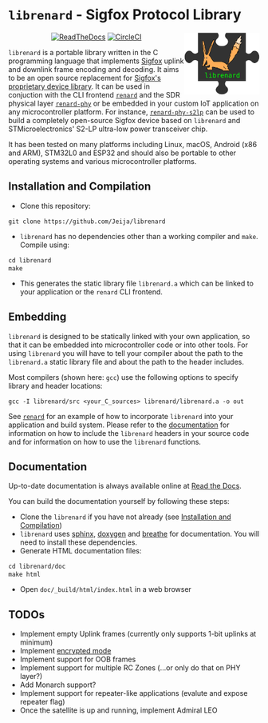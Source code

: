 # `librenard` - Sigfox Protocol Library

<img src="logo.svg" align="right" width="30%"/>

<p align="center">
    <a href="https://librenard.readthedocs.io"><img src="https://readthedocs.org/projects/librenard/badge/?version=latest" alt="ReadTheDocs"></a>
    <a href="https://circleci.com/gh/Jeija/librenard"><img src="https://circleci.com/gh/Jeija/librenard.svg?style=shield&circle-token=812dca1abdf804f91805e8932f8eb0519aefd99e" alt="CircleCI"></a>
</p>

`librenard` is a portable library written in the C programming language that implements [Sigfox](https://www.sigfox.com/) uplink and downlink frame encoding and decoding. It aims to be an open source replacement for [Sigfox's proprietary device library](https://build.sigfox.com/sigfox-library-for-devices). It can be used in conjuction with the CLI frontend [`renard`](https://github.com/Jeija/renard) and the SDR physical layer [`renard-phy`](https://github.com/Jeija/renard-phy) or be embedded in your custom IoT application on any microcontroller platform. For instance, [`renard-phy-s2lp`](https://github.com/Jeija/renard-phy-s2lp) can be used to build a completely open-source Sigfox device based on `librenard` and STMicroelectronics' S2-LP ultra-low power transceiver chip.

It has been tested on many platforms including Linux, macOS, Android (x86 and ARM), STM32L0 and ESP32 and should also be portable to other operating systems and various microcontroller platforms.

## Installation and Compilation
* Clone this repository:
```
git clone https://github.com/Jeija/librenard
```

* `librenard` has no dependencies other than a working compiler and `make`. Compile using:
```
cd librenard
make
```

* This generates the static library file `librenard.a` which can be linked to your application or the `renard` CLI frontend.

## Embedding
`librenard` is designed to be statically linked with your own application, so that it can be embedded into microcontroller code or into other tools.
For using `librenard` you will have to tell your compiler about the path to the `librenard.a` static library file and about the path to the header includes.

Most compilers (shown here: `gcc`) use the following options to specify library and header locations:
```
gcc -I librenard/src <your_C_sources> librenard/librenard.a -o out
```

See [`renard`](https://github.com/Jeija/renard) for an example of how to incorporate `librenard` into your application and build system.
Please refer to the [documentation](#documentation) for information on how to include the `librenard` headers in your source code and for information on how to use the `librenard` functions.

## Documentation
Up-to-date documentation is always available online at [Read the Docs](https://librenard.readthedocs.io).

You can build the documentation yourself by following these steps:
* Clone the `librenard` if you have not already (see [Installation and Compilation](#installation-and-compilation))
* `librenard` uses [sphinx](http://www.sphinx-doc.org), [doxygen](http://www.doxygen.org/) and [breathe](https://github.com/michaeljones/breathe) for documentation. You will need to install these dependencies.
* Generate HTML documentation files:
```
cd librenard/doc
make html
```
* Open `doc/_build/html/index.html` in a web browser

## TODOs
* Implement empty Uplink frames (currently only supports 1-bit uplinks at minimum)
* Implement [encrypted mode](https://www.disk91.com/2018/technology/sigfox/stop-telling-me-sigfox-is-clear-payload-for-real-youre-just-lazy/)
* Implement support for OOB frames
* Implement support for multiple RC Zones (...or only do that on PHY layer?)
* Add Monarch support?
* Implement support for repeater-like applications (evalute and expose repeater flag)
* Once the satellite is up and running, implement Admiral LEO